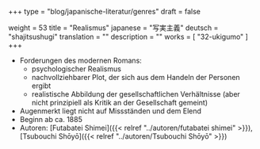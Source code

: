+++
type = "blog/japanische-literatur/genres"
draft = false

weight = 53
title = "Realismus"
japanese = "写実主義"
deutsch = "shajitsushugi"
translation = ""
description = ""
works = [ "32-ukigumo" ]
+++

- Forderungen des modernen Romans:
  - psychologischer Realismus
  - nachvollziehbarer Plot, der sich aus dem Handeln der Personen ergibt
  - realistische Abbildung der gesellschaftlichen Verhältnisse (aber nicht prinzipiell als Kritik an der Gesellschaft gemeint)
- Augenmerkt liegt nicht auf Missständen und dem Elend
- Beginn ab ca. 1885
- Autoren: [Futabatei Shimei]({{< relref "../autoren/futabatei shimei" >}}), [Tsubouchi Shōyō]({{< relref "../autoren/Tsubouchi Shōyō" >}})
